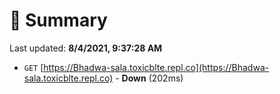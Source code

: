 # 📖 Summary
Last updated: **8/4/2021, 9:37:28 AM**

- `GET` [https://Bhadwa-sala.toxicblte.repl.co](https://Bhadwa-sala.toxicblte.repl.co) - **Down** (202ms)
